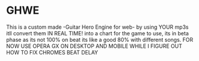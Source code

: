 # GHWE
This is a custom made -Guitar Hero Engine for web- by using YOUR mp3s itll convert them IN REAL TIME! into a chart for the game to use, its in beta phase as its not 100% on beat its like a good 80% with different songs. FOR NOW USE OPERA GX ON DESKTOP AND MOBILE WHILE I FIGURE OUT HOW TO FIX CHROMES BEAT DELAY